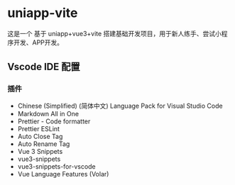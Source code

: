 # uniapp-vite
这是一个 基于 uniapp+vue3+vite 搭建基础开发项目，用于新人练手、尝试小程序开发、APP开发。 



## Vscode IDE 配置
### 插件
- Chinese (Simplified) (简体中文) Language Pack for Visual Studio Code
- Markdown All in One
- Prettier - Code formatter
- Prettier ESLint
- Auto Close Tag
- Auto Rename Tag
- Vue 3 Snippets
- vue3-snippets
- vue3-snippets-for-vscode
- Vue Language Features (Volar)


